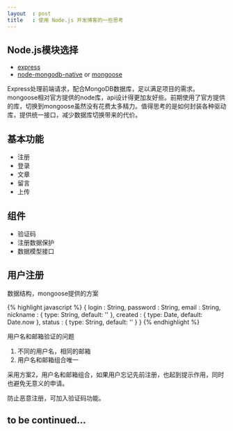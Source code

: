 ```yaml
---
layout  : post
title   : 使用 Node.js 开发博客的一些思考
---
```


## Node.js模块选择

* [express](https://github.com/visionmedia/express)
* [node-mongodb-native](https://github.com/mongodb/node-mongodb-native) or [mongoose](https://github.com/learnboost/mongoose)

Express处理前端请求，配合MongoDB数据库，足以满足项目的需求。mongoose相对官方提供的node库，api设计得更加友好些。前期使用了官方提供的库，切换到mongoose虽然没有花费太多精力。值得思考的是如何封装各种驱动库，提供统一接口，减少数据库切换带来的代价。

## 基本功能

* 注册
* 登录
* 文章
* 留言
* 上传

## 组件

* 验证码
* 注册数据保护
* 数据模型接口


## 用户注册

数据结构，mongoose提供的方案

{% highlight javascript %}
{
  login     : String,
  password  : String,
  email     : String,
  nickname  : { type: String, default: '' },
  created   : { type: Date, default: Date.now },
  status    : { type: String, default: '' }
}
{% endhighlight %}

用户名和邮箱验证的问题

1. 不同的用户名，相同的邮箱
2. 用户名和邮箱组合唯一

采用方案2，用户名和邮箱组合，如果用户忘记先前注册，也起到提示作用，同时也避免无意义的申请。

防止恶意注册，可加入验证码功能。


## to be continued...
